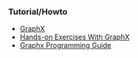 ### Tutorial/Howto
* [GraphX](https://spark.apache.org/graphx/)
* [Hands-on Exercises With GraphX](http://ampcamp.berkeley.edu/big-data-mini-course/graph-analytics-with-graphx.html)
* [Graphx Programming Guide](http://spark.apache.org/docs/0.9.0/graphx-programming-guide.html)
